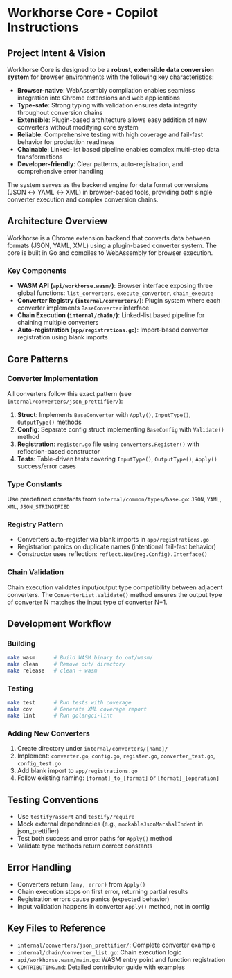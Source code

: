 # Workhorse Core - Copilot Instructions

## Project Intent & Vision

Workhorse Core is designed to be a **robust, extensible data conversion system** for browser environments with the following key characteristics:

- **Browser-native**: WebAssembly compilation enables seamless integration into Chrome extensions and web applications
- **Type-safe**: Strong typing with validation ensures data integrity throughout conversion chains
- **Extensible**: Plugin-based architecture allows easy addition of new converters without modifying core system
- **Reliable**: Comprehensive testing with high coverage and fail-fast behavior for production readiness
- **Chainable**: Linked-list based pipeline enables complex multi-step data transformations
- **Developer-friendly**: Clear patterns, auto-registration, and comprehensive error handling

The system serves as the backend engine for data format conversions (JSON ↔ YAML ↔ XML) in browser-based tools, providing both single converter execution and complex conversion chains.

## Architecture Overview

Workhorse is a Chrome extension backend that converts data between formats (JSON, YAML, XML) using a plugin-based converter system. The core is built in Go and compiles to WebAssembly for browser execution.

### Key Components

- **WASM API (`api/workhorse.wasm/`)**: Browser interface exposing three global functions: `list_converters`, `execute_converter`, `chain_execute`
- **Converter Registry (`internal/converters/`)**: Plugin system where each converter implements `BaseConverter` interface
- **Chain Execution (`internal/chain/`)**: Linked-list based pipeline for chaining multiple converters
- **Auto-registration (`app/registrations.go`)**: Import-based converter registration using blank imports

## Core Patterns

### Converter Implementation

All converters follow this exact pattern (see `internal/converters/json_prettifier/`):

1. **Struct**: Implements `BaseConverter` with `Apply()`, `InputType()`, `OutputType()` methods
2. **Config**: Separate config struct implementing `BaseConfig` with `Validate()` method
3. **Registration**: `register.go` file using `converters.Register()` with reflection-based constructor
4. **Tests**: Table-driven tests covering `InputType()`, `OutputType()`, `Apply()` success/error cases

### Type Constants

Use predefined constants from `internal/common/types/base.go`: `JSON`, `YAML`, `XML`, `JSON_STRINGIFIED`

### Registry Pattern

- Converters auto-register via blank imports in `app/registrations.go`
- Registration panics on duplicate names (intentional fail-fast behavior)
- Constructor uses reflection: `reflect.New(reg.Config).Interface()`

### Chain Validation

Chain execution validates input/output type compatibility between adjacent converters. The `ConverterList.Validate()` method ensures the output type of converter N matches the input type of converter N+1.

## Development Workflow

### Building

```bash
make wasm      # Build WASM binary to out/wasm/
make clean     # Remove out/ directory
make release   # clean + wasm
```

### Testing

```bash
make test      # Run tests with coverage
make cov       # Generate XML coverage report
make lint      # Run golangci-lint
```

### Adding New Converters

1. Create directory under `internal/converters/[name]/`
2. Implement: `converter.go`, `config.go`, `register.go`, `converter_test.go`, `config_test.go`
3. Add blank import to `app/registrations.go`
4. Follow existing naming: `[format]_to_[format]` or `[format]_[operation]`

## Testing Conventions

- Use `testify/assert` and `testify/require`
- Mock external dependencies (e.g., `mockableJsonMarshalIndent` in json_prettifier)
- Test both success and error paths for `Apply()` method
- Validate type methods return correct constants

## Error Handling

- Converters return `(any, error)` from `Apply()`
- Chain execution stops on first error, returning partial results
- Registration errors cause panics (expected behavior)
- Input validation happens in converter `Apply()` method, not in config

## Key Files to Reference

- `internal/converters/json_prettifier/`: Complete converter example
- `internal/chain/converter_list.go`: Chain execution logic
- `api/workhorse.wasm/main.go`: WASM entry point and function registration
- `CONTRIBUTING.md`: Detailed contributor guide with examples
